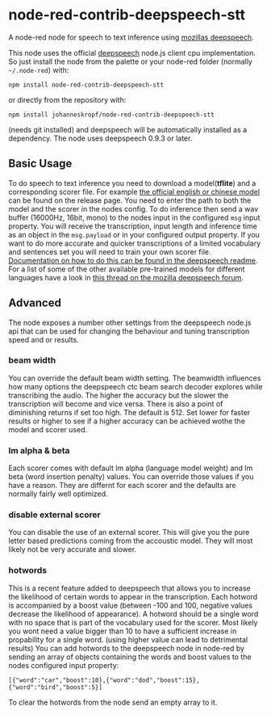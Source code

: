 # node-red-contrib-deepspeech-stt
A node-red node for speech to text inference using [mozillas deepspeech](https://deepspeech.readthedocs.io/en/latest/index.html).

This node uses the official [deepspeech](https://deepspeech.readthedocs.io/en/latest/index.html) node.js client cpu implementation.
So just install the node from the palette or your node-red folder (normally `~/.node-red`) with:
```
npm install node-red-contrib-deepspeech-stt
```
or directly from the repository with:
```
npm install johanneskropf/node-red-contrib-deepspeech-stt
```
(needs git installed)
and deepspeech will be automatically installed as a dependency.
The node uses deepspeech 0.9.3 or later. 

## Basic Usage

To do speech to text inference you need to download a model(**tflite**) and a corresponding scorer file.
For example [the official english or chinese model](https://github.com/mozilla/DeepSpeech/releases/tag/v0.9.3) can be found on the release page.
You need to enter the path to both the model and the scorer in the nodes config.
To do inference then send a wav buffer (16000Hz, 16bit, mono) to the nodes input in the configured `msg` input property. 
You will receive the transcription, input length and inference time as an object in the `msg.payload` or in your configured output property.
If you want to do more accurate and quicker transcriptions of a limited vocabulary and sentences set you will need to train your own scorer file.
[Documentation on how to do this can be found in the deepspeech readme](https://deepspeech.readthedocs.io/en/latest/Scorer.html#scorer-scripts).
For a list of some of the other available pre-trained models for different languages have a look in
[this thread on the mozilla deepspeech forum](https://discourse.mozilla.org/t/links-to-pretrained-models/62688).

## Advanced

The node exposes a number other settings from the deepspeech node.js api that can be used for changing the behaviour and tuning transcription speed and or results.

### beam width

You can override the default beam width setting. The beamwidth influences how many options the deepspeech ctc beam search decoder explores while
transcribing the  audio. The higher the accuracy but the slower the transcription will become and vice versa. There is also a point of diminishing
returns if set too high. The default is 512. Set lower for faster results or higher to see if a higher accuracy can be achieved wothe the model and scorer used.

### lm alpha & beta

Each scorer comes with default lm alpha (language model weight) and lm beta (word insertion penalty) values. You can override those values if you have a reason.
They are differnt for each scorer and the defaults are normally fairly well optimized.

### disable external scorer

You can disable the use of an external scorer. This will give you the pure letter based predictions coming from the accoustic model.
They will most likely not be very accurate and slower.

### hotwords

This is a recent feature added to deepspeech that allows you to increase the likelihood of certain words to appear in the transcription.
Each hotword is accompanied by a boost value (between -100 and 100, negative values decrease the likelihood of appearance).
A hotword should be a single word with no space that is part of the vocabulary used for the scorer. Most likely you wont need a value bigger than 10 to have a sufficient increase in propability for a single word. (using higher value can lead to detrimental results)
You can add hotwords to the deepspeech node in node-red by sending an array of objects containing the words and boost values to the nodes configured
input property:
```
[{"word":"car","boost":10},{"word":"dod","boost":15},{"word":"bird","boost":5}]
```
To clear the hotwords from the node send an empty array to it.

